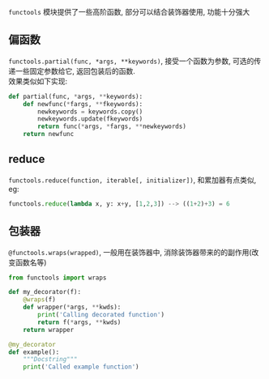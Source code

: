 `functools` 模块提供了一些高阶函数, 部分可以结合装饰器使用, 功能十分强大

## 偏函数
`functools.partial(func, *args, **keywords)`, 接受一个函数为参数, 可选的传递一些固定参数给它, 返回包装后的函数.  
效果类似如下实现:
```python
def partial(func, *args, **keywords):
    def newfunc(*fargs, **fkeywords):
        newkeywords = keywords.copy()
        newkeywords.update(fkeywords)
        return func(*args, *fargs, **newkeywords)
    return newfunc
```


## reduce
`functools.reduce(function, iterable[, initializer])`, 和累加器有点类似,
eg:
```python
functools.reduce(lambda x, y: x+y, [1,2,3]) --> ((1+2)+3) = 6
```

## 包装器
`@functools.wraps(wrapped)`, 一般用在装饰器中, 消除装饰器带来的的副作用(改变函数名等)

```python
from functools import wraps

def my_decorator(f):
    @wraps(f)
    def wrapper(*args, **kwds):
        print('Calling decorated function')
        return f(*args, **kwds)
    return wrapper

@my_decorator
def example():
    """Docstring"""
    print('Called example function')


```
